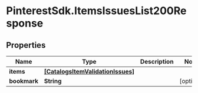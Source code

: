 # PinterestSdk.ItemsIssuesList200Response

## Properties

Name | Type | Description | Notes
------------ | ------------- | ------------- | -------------
**items** | [**[CatalogsItemValidationIssues]**](CatalogsItemValidationIssues.md) |  | 
**bookmark** | **String** |  | [optional] 


